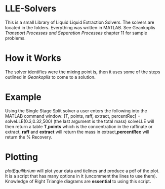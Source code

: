 # LLE-Solvers
This is a small Library of Liquid Liquid Extraction Solvers. The solvers are located in the 
folders. Everything was written in MATLAB.
See Geankoplis *Transport Processes and Separation Processes* chapter 11 for sample problems.

# How it Works
The solver identifies were the mixing point is, then it uses some of the steps outlined in 
*Geankoplis* to come to a solution.

# Example
Using the Single Stage Split solver a user enters the following into the MATLAB command window:
[T, points, raff, extract, percentRec] = solveLLE(0.3,0.32,500) (the last argument is the total 
mass)
solveLLE will then return a table **T**,**points** which is the concentration in the raffinate 
or extract, **raff** and **extract** will return the mass in extract,**percentRec** will return 
the % Recovery.


# Plotting

*plotEquilibrium* will plot your data and tielines and produce a pdf of the plot. It is a script 
that has many options in it (uncomment the lines to use them). Knowledge of Right Triangle 
diagrams are **essential** to using this script.

